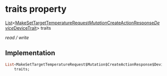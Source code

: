 


# traits property






[List](https://api.dart.dev/stable/2.12.3/dart-core/List-class.html)&lt;[MakeSetTargetTemperatureRequest$Mutation$CreateActionResponse$Device$DeviceTrait](../../package-yonomi_sdk_dart_graphql_devices_thermostat_thermostat_queries.graphql/MakeSetTargetTemperatureRequest$Mutation$CreateActionResponse$Device$DeviceTrait-class.md)> traits
  
_read / write_






## Implementation

```dart
List<MakeSetTargetTemperatureRequest$Mutation$CreateActionResponse$Device$DeviceTrait>
    traits;


```







